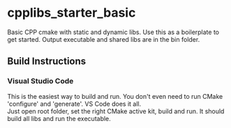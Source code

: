 # cpplibs_starter_basic
Basic CPP cmake with static and dynamic libs. Use this as a boilerplate to get started.
Output executable and shared libs are in the bin folder.

## Build Instructions
### Visual Studio Code
This is the easiest way to build and run. You don't even need to run CMake 'configure' and 'generate'. VS Code does it all.  
Just open root folder, set the right CMake active kit, build and run. It should build all libs and run the executable.


